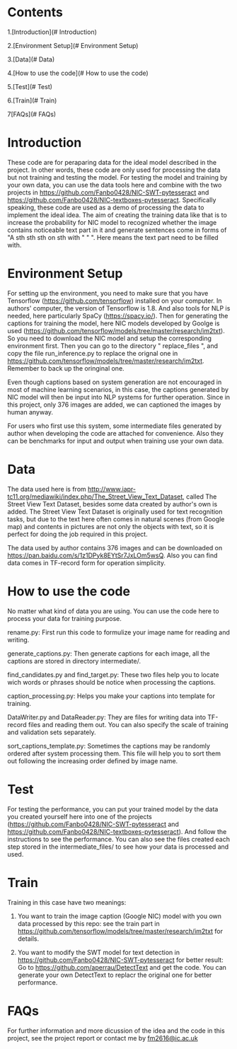 # Contents
1.[Introduction](# Introduction)

2.[Environment Setup](# Environment Setup)

3.[Data](# Data)

4.[How to use the code](# How to use the code)

5.[Test](# Test)

6.[Train](# Train)

7[FAQs](# FAQs)

# Introduction
These code are for peraparing data for the ideal model described in the project. In other words, these code are only used for processing the data but not training and testing the model. For testing the model and training by your own  data, you can use the data tools here and combine with the two projects in https://github.com/Fanbo0428/NIC-SWT-pytesseract and https://github.com/Fanbo0428/NIC-textboxes-pytesseract. Specifically speaking, these code are used as a demo of processing the data to implement the ideal idea. The aim of creating the training data like that is to increase the probability for NIC model to recognized whether the image contains noticeable text part in it and generate sentences come in forms of "A sth sth sth on sth with "<UNK> <UNK>" ". Here <UNK> means the text part need to be filled with. 
	
# Environment Setup
For setting up the environment, you need to make sure that you have Tensorflow (https://github.com/tensorflow) installed on your computer. In authors' computer, the version of Tensorflow is 1.8. And also tools for NLP is needed, here particularly SpaCy (https://spacy.io/). Then for generating the captions for training the model, here NIC models developed by Goolge is used (https://github.com/tensorflow/models/tree/master/research/im2txt). So you need to download the NIC model and setup the corresponding environment first. Then you can go to the directory " replace_files ", and copy the file run_inference.py to replace the orignal one in https://github.com/tensorflow/models/tree/master/research/im2txt. Remember to back up the oringinal one. 

Even though captions based on system generation are not encouraged in most of machine learning scenarios, in this case, the captions generated by NIC model will then be input into NLP systems for further operation. Since in this project, only 376 images are added, we can captioned the images by human anyway. 

For users who first use this system, some intermediate files generated by author when developing the code are attached for convenience. Also they can be benchmarks for input and output when training use your own data. 

# Data 
The data used here is from http://www.iapr-tc11.org/mediawiki/index.php/The_Street_View_Text_Dataset, called The Street View Text Dataset, besides some data created by author's own is added. The Street View Text Dataset is originally used for text recognition tasks, but due to the text here often comes in natural scenes (from Google map) and contents in pictures are not only the objects with text, so it is perfect for doing the job required in this project. 

The data used by author contains 376 images and can be downloaded on https://pan.baidu.com/s/1z1DPyk8EYtSr7JxLOm5wsQ. Also you can find data comes in TF-record form for operation simplicity. 

# How to use the code
No matter what kind of data you are using. You can use the code here to process your data for training purpose. 

rename.py: First run this code to formulize your image name for reading and writing. 

generate_captions.py: Then generate captions for each image, all the captions are stored in directory intermediate/.

find_candidates.py and find_target.py: These two files help you to locate wich words or phrases should be notice when processing the captions.

caption_processing.py: Helps you make your captions into template for training. 

DataWriter.py and DataReader.py: They are files for writing data into TF-record files and reading them out. You can also specify the scale of training and validation sets separately.  

sort_captions_template.py: Sometimes the captions may be randomly ordered after system processing them. This file will help you to sort them out following the increasing order defined by image name.

# Test
For testing the performance, you can put your trained model by the data you created yourself here into one of the projects (https://github.com/Fanbo0428/NIC-SWT-pytesseract and https://github.com/Fanbo0428/NIC-textboxes-pytesseract). And follow the instructions to see the performance. You can also see the files created each step stored in the intermediate_files/ to see how your data is processed and used. 

# Train
Training in this case have two meanings:

1. You want to train the image caption (Google NIC) model with you own data processed by this repo: see the train part in  https://github.com/tensorflow/models/tree/master/research/im2txt for details. 

2. You want to modify the SWT model for text detection in https://github.com/Fanbo0428/NIC-SWT-pytesseract for better result: Go to https://github.com/aperrau/DetectText and get the code. You can generate your own DetectText to replacr the original one for better performance. 

# FAQs

For further information and more dicussion of the idea and the code in this project, see the project report or contact me by fm2616@ic.ac.uk

  
